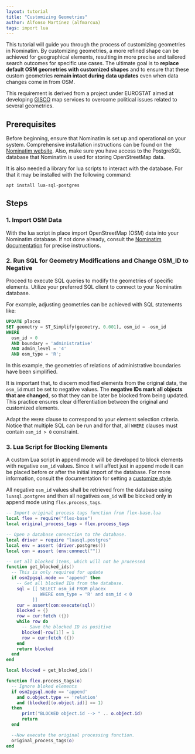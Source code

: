 ```yaml
---
layout: tutorial
title: "Customizing Geometries"
author: Alfonso Martínez (alfmarcua)
tags: import lua
---
```


This tutorial will guide you through the process of customizing geometries in
Nominatim. By customizing geometries, a more refined shape can be achieved for
geographical elements, resulting in more precise and tailored search outcomes
for specific use cases. The ultimate goal is to **replace default OSM geometries
with customized shapes** and to ensure that these custom geometries **remain
intact during data updates** even when data changes come in from OSM.

This requirement is derived from a project under EUROSTAT aimed at developing
[GISCO](https://ec.europa.eu/eurostat/web/gisco) map services to overcome
political issues related to several geometries.

## Prerequisites

Before beginning, ensure that Nominatim is set up and operational on your
system. Comprehensive installation instructions can be found on the [Nominatim
website](https://nominatim.org/release-docs/develop/admin/Installation/). Also,
make sure you have access to the PostgreSQL database that Nominatim is used for
storing OpenStreetMap data.

It is also needed a library for lua scripts to interact with the database. For
that it may be installed with the following command:

```shell
apt install lua-sql-postgres
```

## Steps

### 1. Import OSM Data

With the lua script in place import OpenStreetMap (OSM) data into your Nominatim
database. If not done already, consult the [Nominatim
documentation](https://nominatim.org/release-docs/develop/admin/Import/) for
precise instructions.

### 2. Run SQL for Geometry Modifications and Change OSM_ID to Negative

Proceed to execute SQL queries to modify the geometries of specific elements.
Utilize your preferred SQL client to connect to your Nominatim database.

For example, adjusting geometries can be achieved with SQL statements like:

```sql
UPDATE placex
SET geometry = ST_Simplify(geometry, 0.001), osm_id = -osm_id
WHERE 
  osm_id > 0
  AND boundary = 'administrative'
  AND admin_level = '4' 
  AND osm_type = 'R';
```

In this example, the geometries of relations of administrative boundaries have
been simplified.

It is important that, to discern modified elements from the original data, the
`osm_id` must be set to negative values. The **negative IDs mark all objects
that are changed**, so that they can be later be blocked from being updated.
This practice ensures clear differentiation between the original and customized
elements.

Adapt the `WHERE` clause to correspond to your element selection criteria.
Notice that multiple SQL can be run and for that, all `WHERE` clauses must
contain `osm_id > 0` constraint.

### 3. Lua Script for Blocking Elements

A custom Lua script in append mode will be developed to block elements with
negative `osm_id` values. Since it will affect just in append mode it can be
placed before or after the initial import of the database. For more information,
consult the documentation for setting a [customize
style](https://nominatim.org/release-docs/develop/customize/Import-Styles/).

All negative `osm_id` values shall be retrieved from the database using
`luasql.postgres` and then all negatives `osm_id` will be blocked only in append
mode using `flex.process_tags`.

```lua
-- Import original process tags function from flex-base.lua
local flex = require("flex-base")
local original_process_tags = flex.process_tags

-- Open a database connection to the database.
local driver = require "luasql.postgres"
local env = assert (driver.postgres())
local con = assert (env:connect(""))

-- Get all blocked items, which will not be processed 
function get_blocked_ids()
  -- This is only required for update
  if osm2pgsql.mode == 'append' then
    -- Get all blocked IDs from the database.
    sql = [[ SELECT osm_id FROM placex
             WHERE osm_type = 'R' and osm_id < 0
          ]]
    cur = assert(con:execute(sql))
    blocked = {}
    row = cur:fetch ({})
    while row do
      -- Save the blocked ID as positive
      blocked[-row[1]] = 1
      row = cur:fetch ({})
    end
    return blocked
  end
end

local blocked = get_blocked_ids()

function flex.process_tags(o)   
  -- Ignore bloked elements
  if osm2pgsql.mode == 'append'
    and o.object.type == 'relation'
    and (blocked[(o.object.id)] == 1)
  then
      print("BLOCKED object.id --> " .. o.object.id)
      return
  end

  --Now execute the original processing function.
  original_process_tags(o)
end
```
